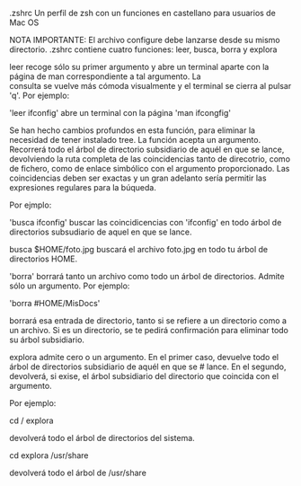 .zshrc
 Un perfil de zsh con un funciones en castellano para usuarios de Mac OS

NOTA IMPORTANTE: El archivo configure debe lanzarse desde su mismo directorio.
.zshrc contiene cuatro funciones: leer, busca, borra y explora

leer recoge sólo su primer argumento y abre un terminal aparte con la página de man correspondiente a tal argumento. La  
consulta se vuelve más cómoda visualmente y el terminal se cierra al pulsar 'q'. Por ejemplo:

'leer ifconfig' abre un terminal con la página 'man ifcongfig'

Se han hecho cambios profundos en esta función, para eliminar la necesidad de tener instalado tree. La función acepta un 
argumento. Recorrerá todo el árbol de directorio subsidiario de aquél en que se lance, devolviendo la ruta completa de las 
coincidencias tanto de direcotrio, como de fichero, como de enlace simbólico con el argumento proporcionado. Las 
coincidencias deben ser exactas y un gran adelanto sería permitir las expresiones regulares para la búqueda.

Por ejmplo: 

'busca ifconfig' buscar las coincidicencias con 'ifconfig' en todo árbol de directorios subsudiario de aquel en que se
lance.

busca $HOME/foto.jpg buscará el archivo foto.jpg en todo tu árbol de directorios HOME.


'borra' borrará tanto un archivo como todo un árbol de directorios. Admite sólo un argumento. Por ejemplo:

'borra #HOME/MisDocs' 

borrará esa entrada de directorio, tanto si se refiere a un directorio como a un archivo. Si es un
directorio, se te pedirá confirmación para eliminar todo su árbol subsidiario.

explora admite cero o un argumento. En el primer caso, devuelve todo el árbol de directorios subsidiario de aquél en que se # lance. En el segundo, devolverá, si exise, el árbol subsidiario del directorio que coincida con el argumento.

Por ejemplo:

cd /
explora

devolverá todo el árbol de directorios del sistema.

cd
explora /usr/share

devolverá todo el árbol de /usr/share

